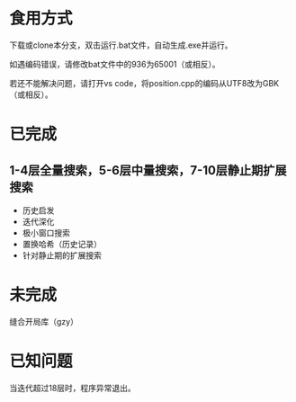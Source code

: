# 食用方式
下载或clone本分支，双击运行.bat文件，自动生成.exe并运行。

如遇编码错误，请修改bat文件中的936为65001（或相反）。

若还不能解决问题，请打开vs code，将position.cpp的编码从UTF8改为GBK（或相反）。

# 已完成
## 1-4层全量搜索，5-6层中量搜索，7-10层静止期扩展搜索 
- 历史启发
- 迭代深化
- 极小窗口搜索
- 置换哈希（历史记录）
- 针对静止期的扩展搜索

# 未完成
缝合开局库（gzy）

# 已知问题
当迭代超过18层时，程序异常退出。
